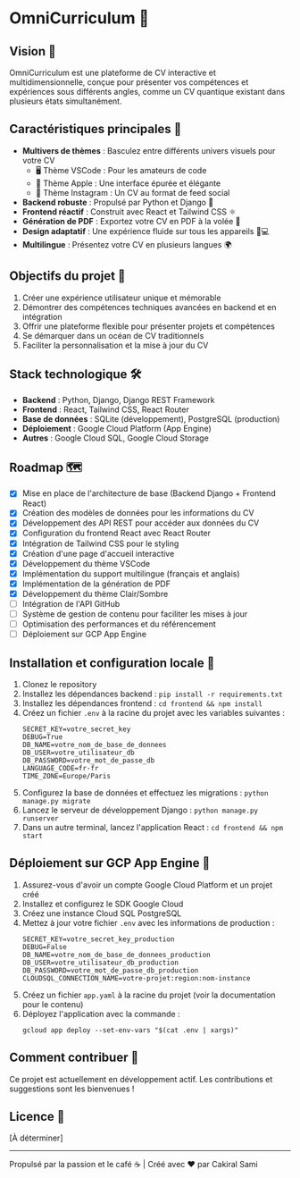 # OmniCurriculum 🌌

## Vision 🚀
OmniCurriculum est une plateforme de CV interactive et multidimensionnelle, conçue pour présenter vos compétences et expériences sous différents angles, comme un CV quantique existant dans plusieurs états simultanément.

## Caractéristiques principales 🌟
- **Multivers de thèmes** : Basculez entre différents univers visuels pour votre CV
  - 🖥️ Thème VSCode : Pour les amateurs de code
  - 🍎 Thème Apple : Une interface épurée et élégante
  - 📸 Thème Instagram : Un CV au format de feed social
- **Backend robuste** : Propulsé par Python et Django 🐍
- **Frontend réactif** : Construit avec React et Tailwind CSS ⚛️
- **Génération de PDF** : Exportez votre CV en PDF à la volée 📄
- **Design adaptatif** : Une expérience fluide sur tous les appareils 📱💻
- **Multilingue** : Présentez votre CV en plusieurs langues 🌍

## Objectifs du projet 🎯
1. Créer une expérience utilisateur unique et mémorable
2. Démontrer des compétences techniques avancées en backend et en intégration
3. Offrir une plateforme flexible pour présenter projets et compétences
4. Se démarquer dans un océan de CV traditionnels
5. Faciliter la personnalisation et la mise à jour du CV

## Stack technologique 🛠️
- **Backend** : Python, Django, Django REST Framework
- **Frontend** : React, Tailwind CSS, React Router
- **Base de données** : SQLite (développement), PostgreSQL (production)
- **Déploiement** : Google Cloud Platform (App Engine)
- **Autres** : Google Cloud SQL, Google Cloud Storage

## Roadmap 🗺️
- [x] Mise en place de l'architecture de base (Backend Django + Frontend React)
- [x] Création des modèles de données pour les informations du CV
- [x] Développement des API REST pour accéder aux données du CV
- [x] Configuration du frontend React avec React Router
- [x] Intégration de Tailwind CSS pour le styling
- [x] Création d'une page d'accueil interactive
- [x] Développement du thème VSCode
- [x] Implémentation du support multilingue (français et anglais)
- [x] Implémentation de la génération de PDF
- [x] Développement du thème Clair/Sombre
- [ ] Intégration de l'API GitHub
- [ ] Système de gestion de contenu pour faciliter les mises à jour
- [ ] Optimisation des performances et du référencement
- [ ] Déploiement sur GCP App Engine

## Installation et configuration locale 🔧
1. Clonez le repository
2. Installez les dépendances backend : `pip install -r requirements.txt`
3. Installez les dépendances frontend : `cd frontend && npm install`
4. Créez un fichier `.env` à la racine du projet avec les variables suivantes :
   ```
   SECRET_KEY=votre_secret_key
   DEBUG=True
   DB_NAME=votre_nom_de_base_de_donnees
   DB_USER=votre_utilisateur_db
   DB_PASSWORD=votre_mot_de_passe_db
   LANGUAGE_CODE=fr-fr
   TIME_ZONE=Europe/Paris
   ```
5. Configurez la base de données et effectuez les migrations : `python manage.py migrate`
6. Lancez le serveur de développement Django : `python manage.py runserver`
7. Dans un autre terminal, lancez l'application React : `cd frontend && npm start`

## Déploiement sur GCP App Engine 🚀
1. Assurez-vous d'avoir un compte Google Cloud Platform et un projet créé
2. Installez et configurez le SDK Google Cloud
3. Créez une instance Cloud SQL PostgreSQL
4. Mettez à jour votre fichier `.env` avec les informations de production :
   ```
   SECRET_KEY=votre_secret_key_production
   DEBUG=False
   DB_NAME=votre_nom_de_base_de_donnees_production
   DB_USER=votre_utilisateur_db_production
   DB_PASSWORD=votre_mot_de_passe_db_production
   CLOUDSQL_CONNECTION_NAME=votre-projet:region:nom-instance
   ```
5. Créez un fichier `app.yaml` à la racine du projet (voir la documentation pour le contenu)
6. Déployez l'application avec la commande :
   ```
   gcloud app deploy --set-env-vars "$(cat .env | xargs)"
   ```

## Comment contribuer 🤝
Ce projet est actuellement en développement actif. Les contributions et suggestions sont les bienvenues !

## Licence 📜
[À déterminer]

---
Propulsé par la passion et le café ☕ | Créé avec ❤️ par Cakiral Sami
